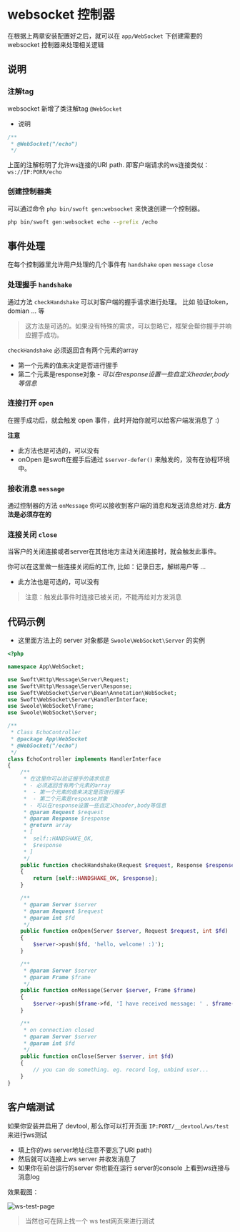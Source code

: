 # websocket 控制器

在根据上两章安装配置好之后，就可以在 `app/WebSocket` 下创建需要的 websocket 控制器来处理相关逻辑

## 说明

### 注解tag

websocket 新增了类注解tag `@WebSocket`

- 说明

```php
/**
 * @WebSocket("/echo")
 */
```

上面的注解标明了允许ws连接的URI path. 即客户端请求的ws连接类似： `ws://IP:PORR/echo`

### 创建控制器类

可以通过命令 `php bin/swoft gen:websocket` 来快速创建一个控制器。

```bash
php bin/swoft gen:websocket echo --prefix /echo
```

## 事件处理

在每个控制器里允许用户处理的几个事件有 `handshake` `open` `message` `close`

### 处理握手 `handshake`

通过方法 `checkHandshake` 可以对客户端的握手请求进行处理。 比如 验证token，domian ... 等

> 这方法是可选的。如果没有特殊的需求，可以忽略它，框架会帮你握手并响应握手成功。

`checkHandshake` 必须返回含有两个元素的array

  - 第一个元素的值来决定是否进行握手
  - 第二个元素是response对象 - _可以在response设置一些自定义header,body等信息_

### 连接打开 `open`

在握手成功后，就会触发 open 事件，此时开始你就可以给客户端发消息了 :)

**注意**

- 此方法也是可选的，可以没有
- onOpen 是swoft在握手后通过 `$server-defer()` 来触发的，没有在协程环境中。

### 接收消息 `message`

通过控制器的方法 `onMessage` 你可以接收到客户端的消息和发送消息给对方. **此方法是必须存在的**

### 连接关闭 `close`

当客户的关闭连接或者server在其他地方主动关闭连接时，就会触发此事件。

你可以在这里做一些连接关闭后的工作, 比如：记录日志，解绑用户等 ...

- 此方法也是可选的，可以没有

> 注意：触发此事件时连接已被关闭，不能再给对方发消息

## 代码示例

- 这里面方法上的 server 对象都是 `Swoole\WebSocket\Server` 的实例

```php
<?php

namespace App\WebSocket;

use Swoft\Http\Message\Server\Request;
use Swoft\Http\Message\Server\Response;
use Swoft\WebSocket\Server\Bean\Annotation\WebSocket;
use Swoft\WebSocket\Server\HandlerInterface;
use Swoole\WebSocket\Frame;
use Swoole\WebSocket\Server;

/**
 * Class EchoController
 * @package App\WebSocket
 * @WebSocket("/echo")
 */
class EchoController implements HandlerInterface
{
    /**
     * 在这里你可以验证握手的请求信息
     * - 必须返回含有两个元素的array
     *  - 第一个元素的值来决定是否进行握手
     *  - 第二个元素是response对象
     * - 可以在response设置一些自定义header,body等信息
     * @param Request $request
     * @param Response $response
     * @return array
     * [
     *  self::HANDSHAKE_OK,
     *  $response
     * ]
     */
    public function checkHandshake(Request $request, Response $response): array
    {
        return [self::HANDSHAKE_OK, $response];
    }

    /**
     * @param Server $server
     * @param Request $request
     * @param int $fd
     */
    public function onOpen(Server $server, Request $request, int $fd)
    {
        $server->push($fd, 'hello, welcome! :)');
    }

    /**
     * @param Server $server
     * @param Frame $frame
     */
    public function onMessage(Server $server, Frame $frame)
    {
        $server->push($frame->fd, 'I have received message: ' . $frame->data);
    }

    /**
     * on connection closed
     * @param Server $server
     * @param int $fd
     */
    public function onClose(Server $server, int $fd)
    {
        // you can do something. eg. record log, unbind user...
    }
}
```

## 客户端测试

如果你安装并启用了 devtool, 那么你可以打开页面 `IP:PORT/__devtool/ws/test` 来进行ws测试

- 填上你的ws server地址(注意不要忘了URI path)
- 然后就可以连接上ws server 并收发消息了
- 如果你在前台运行的server 你也能在运行 server的console 上看到ws连接与消息log

效果截图：

![ws-test-page](../images/ws-test-page-1.jpg)


> 当然也可在网上找一个 ws test网页来进行测试

